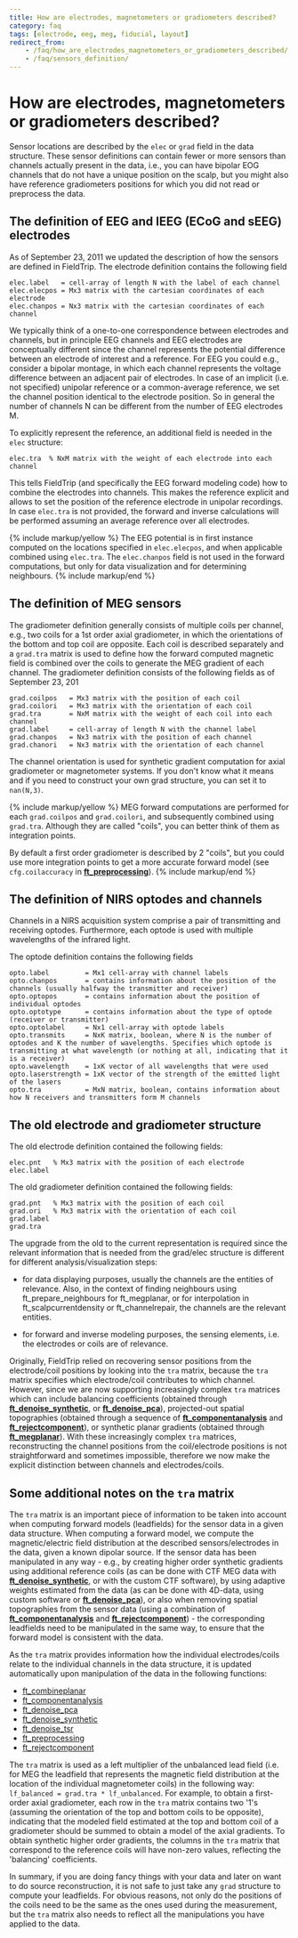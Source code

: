 ```yaml
---
title: How are electrodes, magnetometers or gradiometers described?
category: faq
tags: [electrode, eeg, meg, fiducial, layout]
redirect_from:
    - /faq/how_are_electrodes_magnetometers_or_gradiometers_described/
    - /faq/sensors_definition/
---
```


# How are electrodes, magnetometers or gradiometers described?

Sensor locations are described by the `elec` or `grad` field in the data structure. These sensor definitions can contain fewer or more sensors than channels actually present in the data, i.e., you can have bipolar EOG channels that do not have a unique position on the scalp, but you might also have reference gradiometers positions for which you did not read or preprocess the data.

## The definition of EEG and IEEG (ECoG and sEEG) electrodes

As of September 23, 2011 we updated the description of how the sensors are defined in FieldTrip. The electrode definition contains the following field

    elec.label   = cell-array of length N with the label of each channel
    elec.elecpos = Mx3 matrix with the cartesian coordinates of each electrode
    elec.chanpos = Nx3 matrix with the cartesian coordinates of each channel

We typically think of a one-to-one correspondence between electrodes and channels, but in principle EEG channels and EEG electrodes are conceptually different since the channel represents the potential difference between an electrode of interest and a reference. For EEG you could e.g., consider a bipolar montage, in which each channel represents the voltage difference between an adjacent pair of electrodes. In case of an implicit (i.e. not specified) unipolar reference or a common-average reference, we set the channel position identical to the electrode position. So in general the number of channels N can be different from the number of EEG electrodes M.

To explicitly represent the reference, an additional field is needed in the `elec` structure:

    elec.tra  % NxM matrix with the weight of each electrode into each channel

This tells FieldTrip (and specifically the EEG forward modeling code) how to combine the electrodes into channels. This makes the reference explicit and allows to set the position of the reference electrode in unipolar recordings. In case `elec.tra` is not provided, the forward and inverse calculations will be performed assuming an average reference over all electrodes.

{% include markup/yellow %}
The EEG potential is in first instance computed on the locations specified in `elec.elecpos`, and when applicable combined using `elec.tra`. The `elec.chanpos` field is not used in the forward computations, but only for data visualization and for determining neighbours.
{% include markup/end %}

## The definition of MEG sensors

The gradiometer definition generally consists of multiple coils per channel, e.g., two coils for a 1st order axial gradiometer, in which the orientations of the bottom and top coil are opposite. Each coil is described separately and a `grad.tra` matrix is used to define how the forward computed magnetic field is combined over the coils to generate the MEG gradient of each channel. The gradiometer definition consists of the following fields as of September 23, 201

    grad.coilpos   = Mx3 matrix with the position of each coil
    grad.coilori   = Mx3 matrix with the orientation of each coil
    grad.tra       = NxM matrix with the weight of each coil into each channel
    grad.label     = cell-array of length N with the channel label
    grad.chanpos   = Nx3 matrix with the position of each channel
    grad.chanori   = Nx3 matrix with the orientation of each channel

The channel orientation is used for synthetic gradient computation for axial gradiometer or magnetometer systems. If you don't know what it means and if you need to construct your own grad structure, you can set it to `nan(N,3)`.

{% include markup/yellow %}
MEG forward computations are performed for each `grad.coilpos` and `grad.coilori`, and subsequently combined using `grad.tra`. Although they are called "coils", you can better think of them as integration points.

By default a first order gradiometer is described by 2 "coils", but you could use more integration points to get a more accurate forward model (see `cfg.coilaccuracy` in **[ft_preprocessing](/reference/ft_preprocessing)**).
{% include markup/end %}

## The definition of NIRS optodes and channels

Channels in a NIRS acquisition system comprise a pair of transmitting and receiving optodes. Furthermore, each optode is used with multiple wavelengths of the infrared light.

The optode definition contains the following fields

    opto.label         = Mx1 cell-array with channel labels
    opto.chanpos       = contains information about the position of the channels (usually halfway the transmitter and receiver)
    opto.optopos       = contains information about the position of individual optodes
    opto.optotype      = contains information about the type of optode (receiver or transmitter)
    opto.optolabel     = Nx1 cell-array with optode labels
    opto.transmits     = NxK matrix, boolean, where N is the number of optodes and K the number of wavelengths. Specifies which optode is transmitting at what wavelength (or nothing at all, indicating that it is a receiver)
    opto.wavelength    = 1xK vector of all wavelengths that were used
    opto.laserstrength = 1xK vector of the strength of the emitted light of the lasers
    opto.tra           = MxN matrix, boolean, contains information about how N receivers and transmitters form M channels

## The old electrode and gradiometer structure

The old electrode definition contained the following fields:

    elec.pnt   % Mx3 matrix with the position of each electrode
    elec.label

The old gradiometer definition contained the following fields:

    grad.pnt   % Mx3 matrix with the position of each coil
    grad.ori   % Mx3 matrix with the orientation of each coil
    grad.label
    grad.tra

The upgrade from the old to the current representation is required since the relevant information that is needed from the grad/elec structure is different for different analysis/visualization steps:

- for data displaying purposes, usually the channels are the entities of relevance. Also, in the context of finding neighbours using ft_prepare_neighbours for ft_megplanar, or for interpolation in ft_scalpcurrentdensity or ft_channelrepair, the channels are the relevant entities.

- for forward and inverse modeling purposes, the sensing elements, i.e. the electrodes or coils are of relevance.

Originally, FieldTrip relied on recovering sensor positions from the electrode/coil positions by looking into the `tra` matrix, because the `tra` matrix specifies which electrode/coil contributes to which channel. However, since we are now supporting increasingly complex `tra` matrices which can include balancing coefficients (obtained through **[ft_denoise_synthetic](/reference/ft_denoise_synthetic)**, or **[ft_denoise_pca](/reference/ft_denoise_pca)**), projected-out spatial topographies (obtained through a sequence of **[ft_componentanalysis](/reference/ft_componentanalysis)** and **[ft_rejectcomponent](/reference/ft_rejectcomponent)**), or synthetic planar gradients (obtained through **[ft_megplanar](/reference/ft_megplanar)**). With these increasingly complex `tra` matrices, reconstructing the channel positions from the coil/electrode positions is not straightforward and sometimes impossible, therefore we now make the explicit distinction between channels and electrodes/coils.

## Some additional notes on the `tra` matrix

The `tra` matrix is an important piece of information to be taken into account when computing forward models (leadfields) for the sensor data in a given data structure. When computing a forward model, we compute the magnetic/electric field distribution at the described sensors/electrodes in the data, given a known dipolar source. If the sensor data has been manipulated in any way - e.g., by creating higher order synthetic gradients using additional  reference coils (as can be done with CTF MEG data with **[ft_denoise_synthetic](/reference/ft_denoise_synthetic)**, or with the custom CTF software), by using adaptive weights estimated from the data (as can be done with 4D-data, using custom software or **[ft_denoise_pca](/reference/ft_denoise_pca)**), or also when removing spatial topographies from the sensor data (using a combination of **[ft_componentanalysis](/reference/ft_componentanalysis)** and **[ft_rejectcomponent](/reference/ft_rejectcomponent)**) - the corresponding leadfields need to be manipulated in the same way, to ensure that the forward model is consistent with the data.

As the `tra` matrix provides information how the individual electrodes/coils relate to the individual channels in the data structure, it is updated automatically upon manipulation of the data in the following functions:

- [ft_combineplanar](/reference/ft_combineplanar)
- [ft_componentanalysis](/reference/ft_componentanalysis)
- [ft_denoise_pca](/reference/ft_denoise_pca)
- [ft_denoise_synthetic](/reference/ft_denoise_synthetic)
- [ft_denoise_tsr](/reference/ft_denoise_tsr)
- [ft_preprocessing](/reference/ft_preprocessing)
- [ft_rejectcomponent](/reference/ft_rejectcomponent)

The `tra` matrix is used as a left multiplier of the unbalanced lead field (i.e. for MEG the leadfield that represents the magnetic field distribution at the location of the individual magnetometer coils) in the following way: `lf_balanced = grad.tra * lf_unbalanced`. For example, to obtain a first-order axial gradiometer, each row in the `tra` matrix contains two '1's (assuming the orientation of the top and bottom coils to be opposite), indicating that the modeled field estimated at the top and bottom coil of a gradiometer should be summed to obtain a model of the axial gradients. To obtain synthetic higher order gradients, the columns in the `tra` matrix that correspond to the reference coils will have non-zero values, reflecting the 'balancing' coefficients.

In summary, if you are doing fancy things with your data and later on want to do source reconstruction, it is not safe to just take any `grad` structure to compute your leadfields. For obvious reasons, not only do the positions of the coils need to be the same as the ones used during the measurement, but the `tra` matrix also needs to reflect all the manipulations you have applied to the data.
